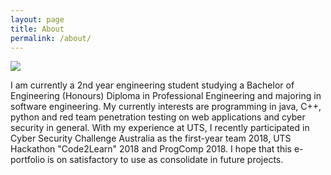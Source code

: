 ```yaml
---
layout: page
title: About
permalink: /about/
---
```





![](https://luminiferous.github.io.com/luminiferous/Brendan-Blog/assets/img/cyberattacks.PNG)




I am currently a 2nd year engineering student studying a Bachelor of Engineering (Honours) Diploma in Professional Engineering and majoring in software engineering. My currently interests are programming in java, C++, python and red team penetration testing on web applications and cyber security in general. With my experience at UTS, I recently participated in Cyber Security Challenge Australia as the first-year team 2018, UTS Hackathon "Code2Learn" 2018 and ProgComp 2018. I hope that this e-portfolio is on satisfactory to use as consolidate in future projects.


